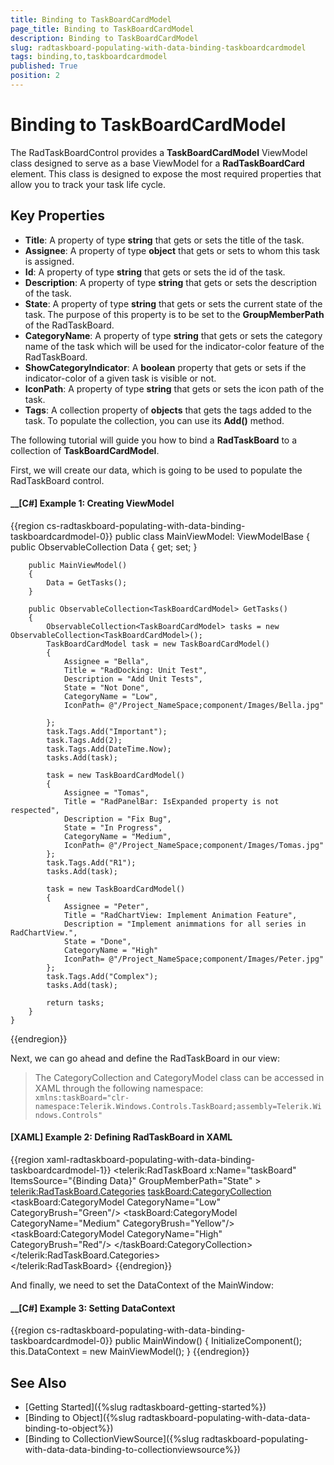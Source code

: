 ```yaml
---
title: Binding to TaskBoardCardModel
page_title: Binding to TaskBoardCardModel
description: Binding to TaskBoardCardModel
slug: radtaskboard-populating-with-data-binding-taskboardcardmodel
tags: binding,to,taskboardcardmodel
published: True
position: 2
---
```


# Binding to TaskBoardCardModel

The RadTaskBoardControl provides a __TaskBoardCardModel__ ViewModel class designed to serve as a base ViewModel for a __RadTaskBoardCard__ element. This class is designed to expose the most required properties that allow you to track your task life cycle.

## Key Properties

* __Title__: A property of type __string__ that gets or sets the title of the task.
* __Assignee__: A property of type __object__ that gets or sets to whom this task is assigned.
* __Id__: A property of type __string__ that gets or sets the id of the task.
* __Description__: A property of type __string__ that gets or sets the description of the task.
* __State__: A property of type __string__ that gets or sets the current state of the task. The purpose of this property is to be set to the __GroupMemberPath__ of the RadTaskBoard.
* __CategoryName__: A property of type __string__ that gets or sets the category name of the task which will be used for the indicator-color feature of the RadTaskBoard.
* __ShowCategoryIndicator__: A __boolean__ property that gets or sets if the indicator-color of a given task is visible or not.
* __IconPath__: A property of type __string__ that gets or sets the icon path of the task.
* __Tags__: A collection property of __objects__ that gets the tags added to the task. To populate the collection, you can use its __Add()__ method.

The following tutorial will guide you how to bind a __RadTaskBoard__ to a collection of __TaskBoardCardModel__.

First, we will create our data, which is going to be used to populate the RadTaskBoard control.

#### __[C#] Example 1: Creating ViewModel
{{region cs-radtaskboard-populating-with-data-binding-taskboardcardmodel-0}}
    public class MainViewModel: ViewModelBase
    {
        public ObservableCollection<TaskBoardCardModel> Data { get; set; }
		
        public MainViewModel()
        {
            Data = GetTasks();
        }		
        
        public ObservableCollection<TaskBoardCardModel> GetTasks()
        {
            ObservableCollection<TaskBoardCardModel> tasks = new ObservableCollection<TaskBoardCardModel>();
            TaskBoardCardModel task = new TaskBoardCardModel()
            {
                Assignee = "Bella",
                Title = "RadDocking: Unit Test",
                Description = "Add Unit Tests",
                State = "Not Done",
                CategoryName = "Low",
				IconPath= @"/Project_NameSpace;component/Images/Bella.jpg"
                
            };
            task.Tags.Add("Important");
            task.Tags.Add(2);
            task.Tags.Add(DateTime.Now);
            tasks.Add(task);
			
            task = new TaskBoardCardModel()
            {
                Assignee = "Tomas",
                Title = "RadPanelBar: IsExpanded property is not respected",
                Description = "Fix Bug",
                State = "In Progress",
                CategoryName = "Medium",
				IconPath= @"/Project_NameSpace;component/Images/Tomas.jpg"
            };
			task.Tags.Add("R1");
            tasks.Add(task);
			
            task = new TaskBoardCardModel()
            {
                Assignee = "Peter",
                Title = "RadChartView: Implement Animation Feature",
                Description = "Implement animmations for all series in RadChartView.",
                State = "Done",
                CategoryName = "High"
				IconPath= @"/Project_NameSpace;component/Images/Peter.jpg"
            };
			task.Tags.Add("Complex");
            tasks.Add(task);		

            return tasks;
        }        
    }
{{endregion}}

Next, we can go ahead and define the RadTaskBoard in our view:

>The CategoryCollection and CategoryModel class can be accessed in XAML through the following namespace:  
>`xmlns:taskBoard="clr-namespace:Telerik.Windows.Controls.TaskBoard;assembly=Telerik.Windows.Controls"`

#### __[XAML] Example 2: Defining RadTaskBoard in XAML__
{{region xaml-radtaskboard-populating-with-data-binding-taskboardcardmodel-1}}
    <telerik:RadTaskBoard x:Name="taskBoard" ItemsSource="{Binding Data}" GroupMemberPath="State"  >
		<telerik:RadTaskBoard.Categories>
			<taskBoard:CategoryCollection>
				<taskBoard:CategoryModel CategoryName="Low" CategoryBrush="Green"/>
				<taskBoard:CategoryModel CategoryName="Medium" CategoryBrush="Yellow"/>
				<taskBoard:CategoryModel CategoryName="High" CategoryBrush="Red"/>
			</taskBoard:CategoryCollection>
		</telerik:RadTaskBoard.Categories>		
	</telerik:RadTaskBoard>
{{endregion}}

And finally, we need to set the DataContext of the MainWindow:

#### __[C#] Example 3: Setting DataContext
{{region cs-radtaskboard-populating-with-data-binding-taskboardcardmodel-0}}
    public MainWindow() 
    { 
        InitializeComponent(); 
        this.DataContext = new MainViewModel(); 
    }
{{endregion}}

## See Also
 * [Getting Started]({%slug radtaskboard-getting-started%})
 * [Binding to Object]({%slug radtaskboard-populating-with-data-data-binding-to-object%})
 * [Binding to CollectionViewSource]({%slug radtaskboard-populating-with-data-data-binding-to-collectionviewsource%})